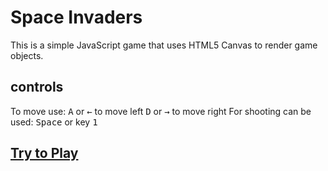 # Space Invaders
This is a simple JavaScript game that uses HTML5 Canvas to render game objects.

## controls
To move use:
<kbd>A</kbd> or <kbd>←</kbd> to move left
<kbd>D</kbd> or <kbd>→</kbd> to move right
For shooting can be used:
<kbd>Space</kbd> or key <kbd>1</kbd>

## [Try to Play](https://andreyzaklitskiy.github.io/retroGame/)
